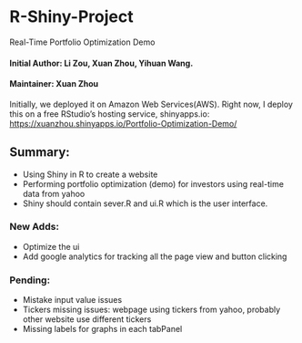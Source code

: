# R-Shiny-Project
Real-Time Portfolio Optimization Demo
#### Initial Author: Li Zou, Xuan Zhou, Yihuan Wang.

#### Maintainer: Xuan Zhou

Initially, we deployed it on Amazon Web Services(AWS). Right now, I deploy this on a free RStudio’s hosting service, shinyapps.io:
https://xuanzhou.shinyapps.io/Portfolio-Optimization-Demo/

## Summary:
* Using Shiny in R to create a website
* Performing portfolio optimization (demo) for investors using real-time data from yahoo
* Shiny should contain sever.R and ui.R which is the user interface.

### New Adds:
* Optimize the ui
* Add google analytics for tracking all the page view and button clicking


### Pending:
* Mistake input value issues
* Tickers missing issues: webpage using tickers from yahoo, probably other website use different tickers
* Missing labels for graphs in each tabPanel

